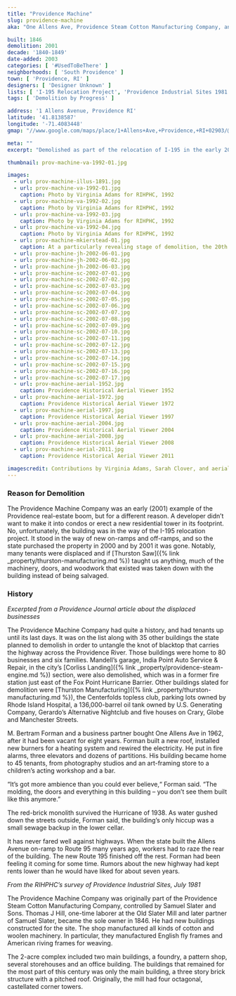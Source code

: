 ```yaml
---
title: "Providence Machine"
slug: providence-machine
aka: "One Allens Ave, Providence Steam Cotton Manufacturing Company, and Franklin Process"

built: 1846
demolition: 2001
decade: '1840-1849'
date-added: 2003
categories: [ '#UsedToBeThere' ]
neighborhoods: [ 'South Providence' ]
town: [ 'Providence, RI' ]
designers: [ 'Designer Unknown' ]
lists: [ 'I-195 Relocation Project', 'Providence Industrial Sites 1981', 'RI Historic Resources Archive' ]
tags: [ 'Demolition by Progress' ]

address: '1 Allens Avenue, Providence RI'
latitude: '41.8138587'
longitude: '-71.4083448'
gmap: "//www.google.com/maps/place/1+Allens+Ave,+Providence,+RI+02903/@41.8138587,-71.4083448,17z/data=!3m1!4b1!4m5!3m4!1s0x89e4456a000cccbb:0xc0d1234163c38c5b!8m2!3d41.8138587!4d-71.4061561"

meta: ""
excerpt: "Demolished as part of the relocation of I-195 in the early 2000s, this large mill complex was home 45 small businesses, art studios, and a bar. "

thumbnail: prov-machine-va-1992-01.jpg

images:
  - url: prov-machine-illus-1891.jpg
  - url: prov-machine-va-1992-01.jpg
    caption: Photo by Virginia Adams for RIHPHC, 1992
  - url: prov-machine-va-1992-02.jpg
    caption: Photo by Virginia Adams for RIHPHC, 1992
  - url: prov-machine-va-1992-03.jpg
    caption: Photo by Virginia Adams for RIHPHC, 1992
  - url: prov-machine-va-1992-04.jpg
    caption: Photo by Virginia Adams for RIHPHC, 1992
  - url: prov-machine-mkierstead-01.jpg
    caption: At a particularly revealing stage of demolition, the 20th century section is gone, revealing the 19th century section, including the rook truss structure of the core 1846 Providence Machine Company section. Boiler settings are visible just left of the stack chimney, and the boilers themselves lie in the foreground. Salvage operations are sorting materials in pieces as they progress. 
  - url: prov-machine-jh-2002-06-01.jpg
  - url: prov-machine-jh-2002-06-02.jpg
  - url: prov-machine-jh-2002-06-03.jpg
  - url: prov-machine-sc-2002-07-01.jpg
  - url: prov-machine-sc-2002-07-02.jpg
  - url: prov-machine-sc-2002-07-03.jpg
  - url: prov-machine-sc-2002-07-04.jpg
  - url: prov-machine-sc-2002-07-05.jpg
  - url: prov-machine-sc-2002-07-06.jpg
  - url: prov-machine-sc-2002-07-07.jpg
  - url: prov-machine-sc-2002-07-08.jpg
  - url: prov-machine-sc-2002-07-09.jpg
  - url: prov-machine-sc-2002-07-10.jpg
  - url: prov-machine-sc-2002-07-11.jpg
  - url: prov-machine-sc-2002-07-12.jpg
  - url: prov-machine-sc-2002-07-13.jpg
  - url: prov-machine-sc-2002-07-14.jpg
  - url: prov-machine-sc-2002-07-15.jpg
  - url: prov-machine-sc-2002-07-16.jpg
  - url: prov-machine-sc-2002-07-17.jpg
  - url: prov-machine-aerial-1952.jpg
    caption: Providence Historical Aerial Viewer 1952
  - url: prov-machine-aerial-1972.jpg
    caption: Providence Historical Aerial Viewer 1972
  - url: prov-machine-aerial-1997.jpg
    caption: Providence Historical Aerial Viewer 1997
  - url: prov-machine-aerial-2004.jpg
    caption: Providence Historical Aerial Viewer 2004
  - url: prov-machine-aerial-2008.jpg
    caption: Providence Historical Aerial Viewer 2008
  - url: prov-machine-aerial-2011.jpg
    caption: Providence Historical Aerial Viewer 2011

imagescredit: Contributions by Virginia Adams, Sarah Clover, and aerials from the Providence Historical Aerial Viewer.
---
```


### Reason for Demolition

The Providence Machine Company was an early (2001) example of the Providence real-estate boom, but for a different reason. A developer didn’t want to make it into condos or erect a new residential tower in its footprint. No, unfortunately, the building was in the way of the I-195 relocation project. It stood in the way of new on-ramps and off-ramps, and so the state purchased the property in 2000 and by 2001 it was gone. Notably, many tenants were displaced and if [Thurston Saw]({% link _property/thurston-manufacturing.md %}) taught us anything, much of the machinery, doors, and woodwork that existed was taken down with the building instead of being salvaged.

### History

_Excerpted from a Providence Journal article about the displaced businesses_

The Providence Machine Company had quite a history, and had tenants up until its last days. It was on the list along with 35 other buildings the state planned to demolish in order to untangle the knot of blacktop that carries the highway across the Providence River. Those buildings were home to 80 businesses and six families. Mandell’s garage, India Point Auto Service & Repair, in the city’s [Corliss Landing]({% link _property/providence-steam-engine.md %}) section, were also demolished, which was in a former fire station just east of the Fox Point Hurricane Barrier. Other buildings slated for demolition were [Thurston Manufacturing]({% link _property/thurston-manufacturing.md %}), the Centerfolds topless club, parking lots owned by Rhode Island Hospital, a 136,000-barrel oil tank owned by U.S. Generating Company, Gerardo’s Alternative Nightclub and five houses on Crary, Globe and Manchester Streets.

M. Bertram Forman and a business partner bought One Allens Ave in 1962, after it had been vacant for eight years. Forman built a new roof, installed new burners for a heating system and rewired the electricity. He put in fire alarms, three elevators and dozens of partitions. His building became home to 45 tenants, from photography studios and an art-framing store to a children’s acting workshop and a bar.

“It’s got more ambience than you could ever believe,“ Forman said. “The molding, the doors and everything in this building – you don’t see them built like this anymore.”

The red-brick monolith survived the Hurricane of 1938. As water gushed down the streets outside, Forman said, the building’s only hiccup was a small sewage backup in the lower cellar.

It has never fared well against highways. When the state built the Allens Avenue on-ramp to Route 95 many years ago, workers had to raze the rear of the building. The new Route 195 finished off the rest. Forman had been feeling it coming for some time. Rumors about the new highway had kept rents lower than he would have liked for about seven years.

_From the RIHPHC’s survey of Providence Industrial Sites, July 1981_

The Providence Machine Company was originally part of the Providence Steam Cotton Manufacturing Company, controlled by Samuel Slater and Sons. Thomas J Hill, one-time laborer at the Old Slater Mill and later partner of Samuel Slater, became the sole owner in 1846. He had new buildings constructed for the site. The shop manufactured all kinds of cotton and woolen machinery. In particular, they manufactured English fly frames and American riving frames for weaving.

The 2-acre complex included two main buildings, a foundry, a pattern shop, several storehouses and an office building. The buildings that remained for the most part of this century was only the main building, a three story brick structure with a pitched roof. Originally, the mill had four octagonal, castellated corner towers.
